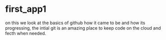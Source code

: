 # first_app1
on this we look at the basics of github
how it came to be and how its progressing,
the intial git is an amazing place to keep code on the cloud and fecth when needed.
